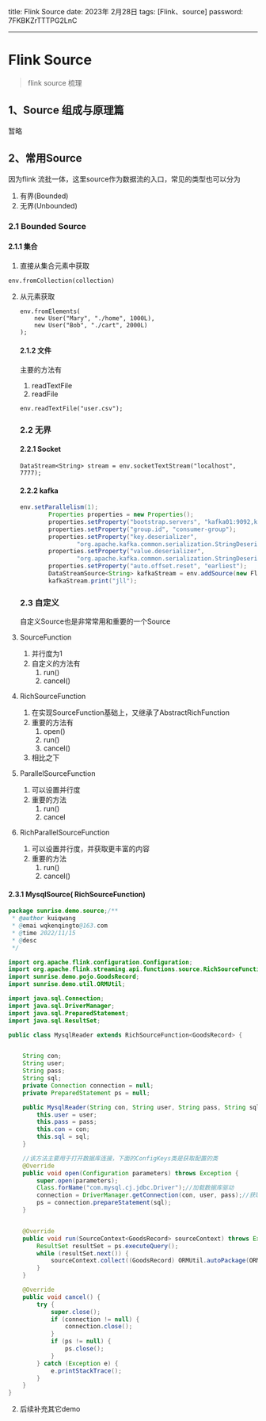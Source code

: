 title:  Flink Source
date:  2023年 2月28日
tags: [Flink、source]
password: 7FKBKZrTTTPG2LnC

---
 <!--more-->

# Flink Source

> flink source 梳理

## 1、Source 组成与原理篇

暂略

## 2、常用Source 

因为flink 流批一体，这里source作为数据流的入口，常见的类型也可以分为

1. 有界(Bounded)
2. 无界(Unbounded)

### 2.1 Bounded Source 

#### 2.1.1 集合

1. 直接从集合元素中获取

```
env.fromCollection(collection)
```

2. 从元素获取

   ```
   env.fromElements(
       new User("Mary", "./home", 1000L),
       new User("Bob", "./cart", 2000L)
   );
   ```

   

   #### 2.1.2 文件

   主要的方法有

   1. readTextFile
   2. readFile

   ```
   env.readTextFile("user.csv");
   ```

   ### 2.2 无界

   #### 2.2.1 Socket

   ```
   DataStream<String> stream = env.socketTextStream("localhost", 7777);
   ```

   #### 2.2.2 kafka

   ```java
   env.setParallelism(1);
           Properties properties = new Properties();
           properties.setProperty("bootstrap.servers", "kafka01:9092,kafka02:9092,kafka03:9092");
           properties.setProperty("group.id", "consumer-group");
           properties.setProperty("key.deserializer",
                   "org.apache.kafka.common.serialization.StringDeserializer");
           properties.setProperty("value.deserializer",
                   "org.apache.kafka.common.serialization.StringDeserializer");
           properties.setProperty("auto.offset.reset", "earliest");
           DataStreamSource<String> kafkaStream = env.addSource(new FlinkKafkaConsumer<String>("jllsd-flume-collect-from-yaobo-1", new SimpleStringSchema(), properties));
           kafkaStream.print("jll");
   ```

   

   ### 2.3 自定义

   自定义Source也是非常常用和重要的一个Source

1. SourceFunction
   1. 并行度为1
   2. 自定义的方法有
      1. run()
      2. cancel()
2. RichSourceFunction
   1. 在实现SourceFunction基础上，又继承了AbstractRichFunction
   2. 重要的方法有
      1. open()
      2. run()
      3. cancel()
   3. 相比之下
3. ParallelSourceFunction
   1. 可以设置并行度
   2. 重要的方法
      1. run()
      2. cancel
4. RichParallelSourceFunction
   1. 可以设置并行度，并获取更丰富的内容
   2. 重要的方法
      1. run()
      2. cancel()

#### 2.3.1 MysqlSource( RichSourceFunction)

```java
package sunrise.demo.source;/**
 * @author kuiqwang
 * @emai wqkenqingto@163.com
 * @time 2022/11/15
 * @desc
 */

import org.apache.flink.configuration.Configuration;
import org.apache.flink.streaming.api.functions.source.RichSourceFunction;
import sunrise.demo.pojo.GoodsRecord;
import sunrise.demo.util.ORMUtil;

import java.sql.Connection;
import java.sql.DriverManager;
import java.sql.PreparedStatement;
import java.sql.ResultSet;

public class MysqlReader extends RichSourceFunction<GoodsRecord> {


    String con;
    String user;
    String pass;
    String sql;
    private Connection connection = null;
    private PreparedStatement ps = null;

    public MysqlReader(String con, String user, String pass, String sql) {
        this.user = user;
        this.pass = pass;
        this.con = con;
        this.sql = sql;
    }

    //该方法主要用于打开数据库连接，下面的ConfigKeys类是获取配置的类
    @Override
    public void open(Configuration parameters) throws Exception {
        super.open(parameters);
        Class.forName("com.mysql.cj.jdbc.Driver");//加载数据库驱动
        connection = DriverManager.getConnection(con, user, pass);//获取连接
        ps = connection.prepareStatement(sql);
    }


    @Override
    public void run(SourceContext<GoodsRecord> sourceContext) throws Exception {
        ResultSet resultSet = ps.executeQuery();
        while (resultSet.next()) {
            sourceContext.collect((GoodsRecord) ORMUtil.autoPackage(ORMUtil.getAnnotationVal(GoodsRecord.class), resultSet, GoodsRecord.class));
        }
    }

    @Override
    public void cancel() {
        try {
            super.close();
            if (connection != null) {
                connection.close();
            }
            if (ps != null) {
                ps.close();
            }
        } catch (Exception e) {
            e.printStackTrace();
        }
    }
}

```

2. 后续补充其它demo

